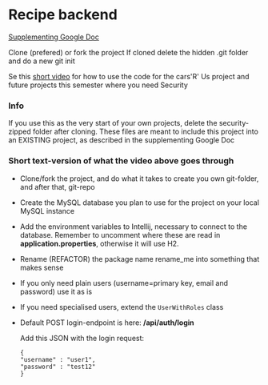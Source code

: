 # Recipe backend

[Supplementing Google Doc](https://docs.google.com/document/d/1k5T7rRSrGetjuMdYoErk4ToZTk22QyBpR-x17nmtRos/edit?usp=sharing)

Clone (prefered) or fork the project
If cloned delete the hidden .git folder and do a new git init

Se this [short video](https://www.youtube.com/watch?v=aISFmtX-vfA)
for how to use the code for the cars'R' Us project and future projects this semester where you need Security

### Info

If you use this as the very start of your own projects, delete the security-zipped folder after cloning.
These files are meant to include this project into an EXISTING project, as described in the supplementing Google Doc

### Short text-version of what the video above goes through
- Clone/fork the project, and do what it takes to create you own git-folder, and after that, git-repo
- Create the MySQL database you plan to use for the project on your local MySQL instance
- Add the environment variables to Intellij, necessary to connect to the database. Remember to uncomment where these are read in **application.properties**, otherwise it will use H2.
- Rename (REFACTOR) the package name rename_me into something that makes sense
- If you only need plain users (username=primary key, email and password) use it as is
- If you need specialised users, extend the `UserWithRoles` class
- Default POST login-endpoint is here: **/api/auth/login**
  
  Add this JSON with the login request:
  ```
  {
  "username" : "user1",
  "password" : "test12"
  }
  ```
